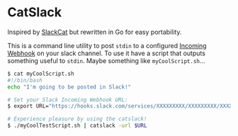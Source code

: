 # CatSlack

Inspired by [SlackCat](https://github.com/rlister/slackcat) but rewritten in Go for easy portability.

This is a command line utility to post `stdin` to a configured [Incoming Webhook](https://api.slack.com/incoming-webhooks) on your slack channel. To use it have a script that outputs something useful to `stdin`. Maybe something like `myCoolScript.sh`...

```sh
$ cat myCoolScript.sh
#!/bin/bash
echo "I'm going to be posted in Slack!"

# Set your Slack Incoming Webhook URL:
$ export URL="https://hooks.slack.com/services/XXXXXXXXX/XXXXXXXXX/XXXXXXXXXXXXXXXXXXXXXXXX"

# Experience pleasure by using the catslack!
$ ./myCoolTestScript.sh | catslack -url $URL
```
